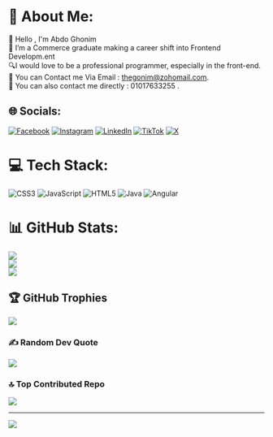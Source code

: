 # 💫 About Me:
👋 Hello , I'm Abdo Ghonim  <br>📀 I’m a Commerce graduate making a career shift into Frontend Developm.ent<br>🔍I would love to be a professional programmer, especially in the front-end.<br>📧 You can Contact me Via Email : thegonim@zohomail.com.<br>📱 You can also contact me directly : 01017633255 .<br>


## 🌐 Socials:
[![Facebook](https://img.shields.io/badge/Facebook-%231877F2.svg?logo=Facebook&logoColor=white)](https://facebook.com/https://www.facebook.com/theghonim5/) [![Instagram](https://img.shields.io/badge/Instagram-%23E4405F.svg?logo=Instagram&logoColor=white)](https://instagram.com/https://www.instagram.com/theghonim/) [![LinkedIn](https://img.shields.io/badge/LinkedIn-%230077B5.svg?logo=linkedin&logoColor=white)](https://linkedin.com/in/https://www.linkedin.com/in/theghonim/) [![TikTok](https://img.shields.io/badge/TikTok-%23000000.svg?logo=TikTok&logoColor=white)](https://tiktok.com/@abdo_ghonim) [![X](https://img.shields.io/badge/X-black.svg?logo=X&logoColor=white)](https://x.com/abdoghonim555) 

# 💻 Tech Stack:
![CSS3](https://img.shields.io/badge/css3-%231572B6.svg?style=for-the-badge&logo=css3&logoColor=white) ![JavaScript](https://img.shields.io/badge/javascript-%23323330.svg?style=for-the-badge&logo=javascript&logoColor=%23F7DF1E) ![HTML5](https://img.shields.io/badge/html5-%23E34F26.svg?style=for-the-badge&logo=html5&logoColor=white) ![Java](https://img.shields.io/badge/java-%23ED8B00.svg?style=for-the-badge&logo=openjdk&logoColor=white) ![Angular](https://img.shields.io/badge/angular-%23DD0031.svg?style=for-the-badge&logo=angular&logoColor=white)
# 📊 GitHub Stats:
![](https://github-readme-stats.vercel.app/api?username=The-Ghonim&theme=gotham&hide_border=false&include_all_commits=false&count_private=false)<br/>
![](https://github-readme-streak-stats.herokuapp.com/?user=The-Ghonim&theme=gotham&hide_border=false)<br/>
![](https://github-readme-stats.vercel.app/api/top-langs/?username=The-Ghonim&theme=gotham&hide_border=false&include_all_commits=false&count_private=false&layout=compact)

## 🏆 GitHub Trophies
![](https://github-profile-trophy.vercel.app/?username=The-Ghonim&theme=neon&no-frame=false&no-bg=false&margin-w=4)

### ✍️ Random Dev Quote
![](https://quotes-github-readme.vercel.app/api?type=horizontal&theme=dark)

### 🔝 Top Contributed Repo
![](https://github-contributor-stats.vercel.app/api?username=The-Ghonim&limit=5&theme=dark&combine_all_yearly_contributions=true)

---
[![](https://visitcount.itsvg.in/api?id=The-Ghonim&icon=0&color=6)](https://visitcount.itsvg.in)

<!-- Proudly created with GPRM ( https://gprm.itsvg.in ) -->
